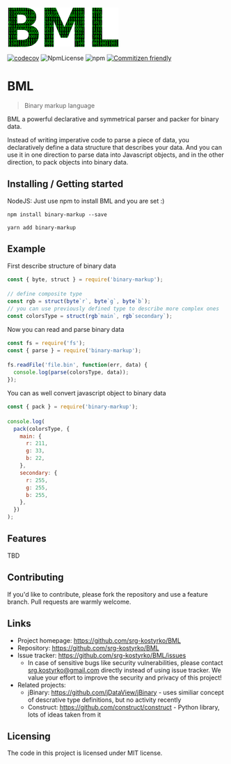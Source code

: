 ![Logo of the project](./bml-logo.png)

[![codecov](https://codecov.io/gh/srg-kostyrko/BML/branch/main/graph/badge.svg)](https://codecov.io/gh/srg-kostyrko/BML) ![NpmLicense](https://img.shields.io/npm/l/binary-markup.svg) ![npm](https://img.shields.io/npm/v/binary-markup.svg) [![Commitizen friendly](https://img.shields.io/badge/commitizen-friendly-brightgreen.svg)](http://commitizen.github.io/cz-cli/)

# BML

> Binary markup language

BML a powerful declarative and symmetrical parser and packer for binary data.

Instead of writing imperative code to parse a piece of data, you declaratively define a data structure that describes your data. And you can use it in one direction to parse data into Javascript objects, and in the other direction, to pack objects into binary data.

## Installing / Getting started

NodeJS: Just use npm to install BML and you are set :)

```shell
npm install binary-markup --save
```

```shell
yarn add binary-markup
```

## Example

First describe structure of binary data

```javascript
const { byte, struct } = require('binary-markup');

// define composite type
const rgb = struct(byte`r`, byte`g`, byte`b`);
// you can use previously defined type to describe more complex ones
const colorsType = struct(rgb`main`, rgb`secondary`);
```

Now you can read and parse binary data

```javascript
const fs = require('fs');
const { parse } = require('binary-markup');

fs.readFile('file.bin', function(err, data) {
  console.log(parse(colorsType, data));
});
```

You can as well convert javascript object to binary data

```javascript
const { pack } = require('binary-markup');

console.log(
  pack(colorsType, {
    main: {
      r: 211,
      g: 33,
      b: 22,
    },
    secondary: {
      r: 255,
      g: 255,
      b: 255,
    },
  })
);
```

## Features

TBD

## Contributing

If you'd like to contribute, please fork the repository and use a feature
branch. Pull requests are warmly welcome.

## Links

- Project homepage: https://github.com/srg-kostyrko/BML
- Repository: https://github.com/srg-kostyrko/BML
- Issue tracker: https://github.com/srg-kostyrko/BML/issues
  - In case of sensitive bugs like security vulnerabilities, please contact
    srg.kostyrko@gmail.com directly instead of using issue tracker. We value your effort
    to improve the security and privacy of this project!
- Related projects:
  - jBinary: https://github.com/jDataView/jBinary - uses similiar concept of descrative type definitions, but no activity recently
  - Construct: https://github.com/construct/construct - Python library, lots of ideas taken from it

## Licensing

The code in this project is licensed under MIT license.

